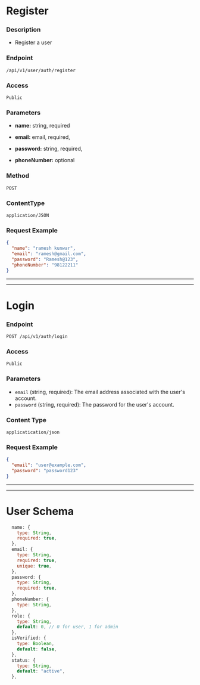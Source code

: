 # Register

### Description

- Register a user

### Endpoint

`/api/v1/user/auth/register`

### Access

`Public`

### Parameters

- **name:** string, required

- **email:** email, required,
- **password:** string, required,
- **phoneNumber:** optional

### Method

`POST`

### ContentType

`application/JSON`

### Request Example

```json
{
  "name": "ramesh kunwar",
  "email": "ramesh@gmail.com",
  "password": "Ramesh@123",
  "phoneNumber": "98122211"
}
```

---

---

# Login

### Endpoint

`POST /api/v1/auth/login`

### Access

`Public`

### Parameters

- `email` (string, required): The email address associated with the user's account.
- `password` (string, required): The password for the user's account.

### Content Type

`applicatication/json`

### Request Example

```json
{
  "email": "user@example.com",
  "password": "password123"
}
```

---

---

# User Schema

```js
  name: {
    type: String,
    required: true,
  },
  email: {
    type: String,
    required: true,
    unique: true,
  },
  password: {
    type: String,
    required: true,
  },
  phoneNumber: {
    type: String,
  },
  role: {
    type: String,
    default: 0, // 0 for user, 1 for admin
  },
  isVerified: {
    type: Boolean,
    default: false,
  },
  status: {
    type: String,
    default: "active",
  },


```
